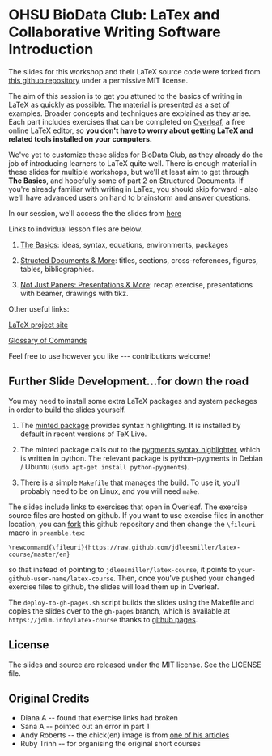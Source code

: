 OHSU BioData Club:  LaTex and Collaborative Writing Software Introduction
============
The slides for this workshop and their LaTeX source
code were forked from [this github repository](https://github.com/jdleesmiller/latex-course) under a permissive MIT license.

The aim of this session is to get you attuned to the basics of writing in LaTeX as quickly as possible. The material is presented as a set of examples.  Broader concepts and techniques are explained as they arise. Each part includes exercises that can be completed on [Overleaf](https://www.overleaf.com), a free online LaTeX editor, so **you don't have to worry about getting LaTeX and related tools installed on your computers.**

We've yet to customize these slides for BioData Club, as they already do the job of introducing learners to LaTeX quite well. There is enough material in these slides for multiple workshops, but we'll at least aim to get through **The Basics**, and hopefully some of part 2 on Structured Documents.  If you're already familiar with writing in LaTex, you should skip forward - also we'll have advanced users on hand to brainstorm and answer questions. 

In our session, we'll access the the slides from [here](https://www.overleaf.com/latex/learn/free-online-introduction-to-latex-part-1#.WiHWDrQ-eqA)

Links to indvidual lesson files are below.

1. [The Basics](http://jdleesmiller.github.io/latex-course/en/part1.pdf): ideas, syntax, equations, environments, packages

1. [Structed Documents &
More](http://jdleesmiller.github.io/latex-course/en/part2.pdf): titles, sections, cross-references, figures, tables, bibliographies.

1. [Not Just Papers: Presentations & More](http://jdleesmiller.github.io/latex-course/en/part3.pdf): recap exercise, presentations with beamer, drawings with
tikz.

Other useful links:

[LaTeX project site](https://www.latex-project.org/)

[Glossary of Commands](https://en.wikibooks.org/wiki/LaTeX/Command_Glossary)


Feel free to use however you like --- contributions welcome!

Further Slide Development...for down the road
-----------

You may need to install some extra LaTeX packages and system packages in order
to build the slides yourself.

1. The [minted package](http://www.ctan.org/pkg/minted) provides syntax
highlighting. It is installed by default in recent versions of TeX Live.

1. The minted package calls out to the
[pygments syntax highlighter](http://pygments.org/), which is written in python.
The relevant package is python-pygments in Debian / Ubuntu
(`sudo apt-get install python-pygments`).

1. There is a simple `Makefile` that manages the build. To use it, you'll
probably need to be on Linux, and you will need `make`.

The slides include links to exercises that open in Overleaf. The exercise
source files are hosted on github. If you want to use exercise files in another
location, you can [fork](https://help.github.com/articles/fork-a-repo) this
github repository and then change the `\fileuri` macro in `preamble.tex`:
```
\newcommand{\fileuri}{https://raw.github.com/jdleesmiller/latex-course/master/en}
```
so that instead of pointing to `jdleesmiller/latex-course`, it points to
`your-github-user-name/latex-course`. Then, once you've pushed your changed
exercise files to github, the slides will load them up in Overleaf.

The `deploy-to-gh-pages.sh` script builds the slides using the Makefile and
copies the slides over to the `gh-pages` branch, which is available at
`https://jdlm.info/latex-course` thanks to
[github pages](http://pages.github.com/).

License
-------

The slides and source are released under the MIT license. See the LICENSE file.

Original Credits
-------

* Diana A -- found that exercise links had broken
* Sana A -- pointed out an error in part 1
* Andy Roberts -- the chick(en) image is from [one of his articles](http://www.andy-roberts.net/writing/latex/importing_images)
* Ruby Trinh -- for organising the original short courses
